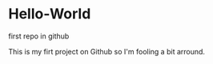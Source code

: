 # Hello-World
first repo in github


This is my firt project on Github so I'm fooling a bit arround. 

